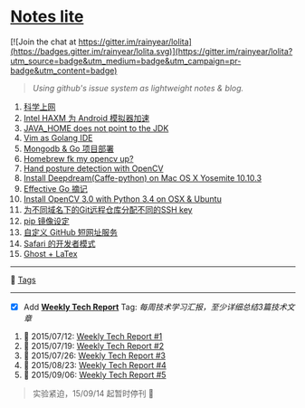 # [Notes lite](https://github.com/rainyear/lolita/issues)

[![Join the chat at https://gitter.im/rainyear/lolita](https://badges.gitter.im/rainyear/lolita.svg)](https://gitter.im/rainyear/lolita?utm_source=badge&utm_medium=badge&utm_campaign=pr-badge&utm_content=badge)

> _Using github's issue system as lightweight notes &amp; blog._


1. [科学上网](https://git.io/lo01)
2. [Intel HAXM 为 Android 模拟器加速](https://git.io/lo02)
3. [JAVA_HOME does not point to the JDK](https://git.io/lo03)
5. [Vim as Golang IDE](https://git.io/lo05)
6. [Mongodb & Go 项目部署](https://git.io/lo06)
7. [Homebrew fk my opencv up?](https://git.io/lo07)
8. [Hand posture detection with OpenCV](https://git.io/lo08)
9. [Install Deepdream(Caffe-python) on Mac OS X Yosemite 10.10.3](https://git.io/lo10)
10. [Effective Go 摘记](https://git.io/lo16)
11. [Install OpenCV 3.0 with Python 3.4 on OSX & Ubuntu](https://git.io/lo18)
12. [为不同域名下的Git远程仓库分配不同的SSH key](https://git.io/lo19)
13. [pip 镜像设定](https://git.io/lo20)
14. [自定义 GitHub 短网址服务](https://git.io/lo22)
15. [Safari 的开发者模式](https://git.io/lo23)
16. [Ghost + LaTex](https://git.io/lo24)

---

:bookmark: [Tags](https://github.com/rainyear/lolita/labels)

---

- [X] Add **[Weekly Tech Report](https://github.com/rainyear/lolita/labels/WTR)** Tag: _每周技术学习汇报，至少详细总结3篇技术文章_

1. :date: 2015/07/12: [Weekly Tech Report #1](https://github.com/rainyear/lolita/issues/9)
2. :date: 2015/07/19: [Weekly Tech Report #2](https://github.com/rainyear/lolita/issues/11)
3. :date: 2015/07/26: [Weekly Tech Report #3](https://github.com/rainyear/lolita/issues/12)
4. :date: 2015/08/23: [Weekly Tech Report #4](https://github.com/rainyear/lolita/issues/13)
5. :date: 2015/09/06: [Weekly Tech Report #5](https://github.com/rainyear/lolita/issues/14)


> 实验紧迫，15/09/14 起暂时停刊 :bee:
